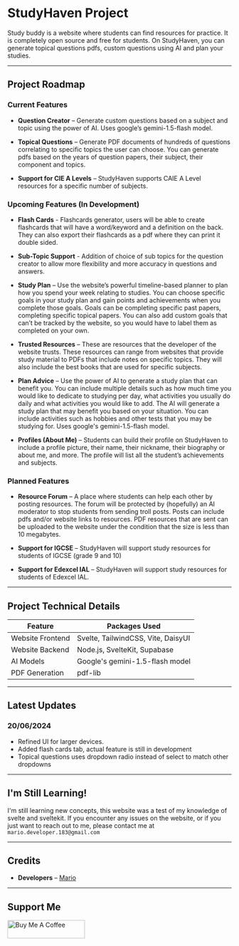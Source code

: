 # StudyHaven Project

Study buddy is a website where students can find resources for practice. It is completely open source and free for students. On StudyHaven, you can generate topical questions pdfs, custom questions using AI and plan your studies.

---

## Project Roadmap
### Current Features
- **Question Creator** – Generate custom questions based on a subject and topic using the power of AI. Uses google’s gemini-1.5-flash model.


- **Topical Questions** – Generate PDF documents of hundreds of questions correlating to specific topics the user can choose. You can generate pdfs based on the years of question papers, their subject, their component and topics.


- **Support for CIE A Levels** – StudyHaven supports CAIE A Level resources for a specific number of subjects.

### Upcoming Features (In Development)
- **Flash Cards** - Flashcards generator, users will be able to create flashcards that will have a word/keyword and a definition on the back. They can also export their flashcards as a pdf where they can print it double sided.


- **Sub-Topic Support** - Addition of choice of sub topics for the question creator to allow more flexibility and more accuracy in questions and answers.


- **Study Plan** – Use the website’s powerful timeline-based planner to plan how you spend your week relating to studies. You can choose specific goals in your study plan and gain points and achievements when you complete those goals. Goals can be completing specific past papers, completing specific topical papers. You can also add custom goals that can’t be tracked by the website, so you would have to label them as completed on your own.

 
- **Trusted Resources** – These are resources that the developer of the website trusts. These resources can range from websites that provide study material to PDFs that include notes on specific topics. They will also include the best books that are used for specific subjects.


- **Plan Advice** – Use the power of AI to generate a study plan that can benefit you. You can include multiple details such as how much time you would like to dedicate to studying per day, what activities you usually do daily and what activities you would like to add. The AI will generate a study plan that may benefit you based on your situation. You can include activities such as hobbies and other tests that you may be studying for. Uses google's gemini-1.5-flash model.
 

- **Profiles (About Me)** – Students can build their profile on StudyHaven to include a profile picture, their name, their nickname, their biography or about me, and more. The profile will list all the student’s achievements and subjects.

### Planned Features
- **Resource Forum** – A place where students can help each other by posting resources. The forum will be protected by (hopefully) an AI moderator to stop students from sending troll posts. Posts can include pdfs and/or website links to resources. PDF resources that are sent can be uploaded to the website under the condition that the size is less than 10 megabytes.
 

- **Support for IGCSE** – StudyHaven will support study resources for students of IGCSE (grade 9 and 10)
 

- **Support for Edexcel IAL** – StudyHaven will support study resources for students of Edexcel IAL.
---

## Project Technical Details

| Feature          | Packages Used                       |
|------------------|-------------------------------------|
| Website Frontend | Svelte, TailwindCSS, Vite, DaisyUI  |
| Website Backend  | Node.js, SvelteKit, Supabase        |
| AI Models        | Google's gemini-1.5-flash model     |
| PDF Generation   | pdf-lib                             |

---
## Latest Updates
### 20/06/2024
- Refined UI for larger devices.
- Added flash cards tab, actual feature is still in development
- Topical questions uses dropdown radio instead of select to match other dropdowns

---
## I'm Still Learning!
I'm still learning new concepts, this website was a test of my knowledge of svelte and sveltekit. If you encounter any issues on the website, or if you just want to reach out to me, please contact me at `mario.developer.183@gmail.com`

---
## Credits
- **Developers** – [Mario](https://portfolio.magery.dev/)

---
## Support Me
<a href="https://buymeacoffee.com/mario183" target="_blank"><img src="https://cdn.buymeacoffee.com/buttons/default-orange.png" alt="Buy Me A Coffee" height="41" width="174"></a>
